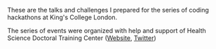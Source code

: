 These are the talks and challenges I prepared for the series of coding hackathons at King's College London.

The series of events were organized with help and support of Health Science Doctoral Training Center ([Website](https://www.kcl.ac.uk/study/doctoral-studies/health-sciences-doctoral-training-centre/home.aspx), [Twitter](https://twitter.com/Kings_HSDTC))

